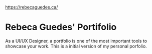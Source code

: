 https://rebecaguedes.ca/

# Rebeca Guedes' Portifolio

As a UI/UX Designer, a portfolio is one of the most important tools to showcase your work.
This is a initial version of my personal porfolio.
